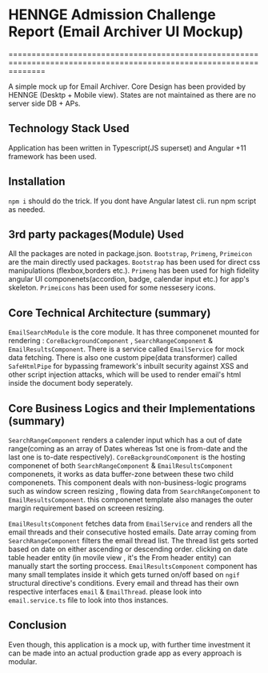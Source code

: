 # HENNGE Admission Challenge Report (Email Archiver UI Mockup)

====================================================================================================================

  A simple mock up for Email Archiver. Core Design has been provided by HENNGE (Desktp + Mobile view). States are not maintained as there are no server side DB + APs.

## Technology Stack Used

  Application has been written in Typescript(JS superset) and Angular +11 framework has been used.

## Installation

  `npm i` should do the trick. If you dont have Angular latest cli. run npm script as needed. 

## 3rd party packages(Module) Used

  All the packages are noted in package.json. 
  `Bootstrap`, `Primeng`, `Primeicon` are the main directly used packages.
  `Bootstrap` has been used for direct css manipulations (flexbox,borders etc.).
  `Primeng` has been used for high fidelity angular UI  componenets(accordion, badge, calendar input etc.) for app's skeleton.
  `Primeicons` has been used for some nessesery icons.

## Core Technical Architecture (summary)

  `EmailSearchModule` is the core module. It has three componenet mounted for rendering : `CoreBackgroundComponent` , `SearchRangeComponent` & `EmailResultsComponent`. There is a service called `EmailService` for mock data fetching. There is also one custom pipe(data transformer) called `SafeHtmlPipe` for bypassing framework's inbuilt security against XSS and other script injection attacks, which will be used to render  email's html inside the document body seperately. 

## Core Business Logics and their Implementations (summary)
   
   `SearchRangeComponent` renders a calender input which has a out of date range(coming as an array of Dates whereas 1st one is from-date and the last one is to-date respectively). 
   `CoreBackgroundComponent` is the hosting componenet of both  `SearchRangeComponent` & `EmailResultsComponent` componenets, it works as data buffer-zone between these two child componenets. This component deals with non-business-logic programs such as window screen resizing , flowing data from `SearchRangeComponent` to `EmailResultsComponent`. this componenet template also manages the outer margin requirement based on screeen resizing.

   `EmailResultsComponent` fetches data from `EmailService` and renders all the email threads and their consecutive hosted emails. Date array coming from `SearchRangeComponent` filters the email thread list. The thread list gets sorted based on date on either ascending or descending order. clicking on date table header entity (in movile view , it's the From header entity) can manually start the sorting proccess. 
   `EmailResultsComponent` component has many small templates inside it which gets turned on/off based on `ngif` structural directive's conditions. Every email and thread has their own respective interfaces `email` & `EmailThread`. please look into `email.service.ts` file to look into thos instances.  


## Conclusion
   Even though, this application is a mock up, with further time investment it can be made into an actual production grade app as every approach is modular. 

     
